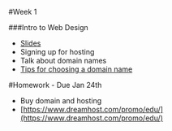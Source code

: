 #Week 1

###Intro to Web Design
* [Slides](https://github.com/zevenrodriguez/CIM111/blob/master/slides/Intro%20to%20Web%20Design.pdf)
* Signing up for hosting
* Talk about domain names
 * [Tips for choosing a domain name](http://www.huffingtonpost.com/tom-lowery/5-tips-for-choosing-a-the_b_3859497.html)






#Homework - Due Jan 24th

* Buy domain and hosting
 * [https://www.dreamhost.com/promo/edu/](https://www.dreamhost.com/promo/edu/) 